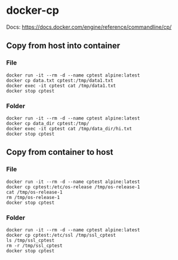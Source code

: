 # docker-cp

Docs: https://docs.docker.com/engine/reference/commandline/cp/

## Copy from host into container
### File
```
docker run -it --rm -d --name cptest alpine:latest
docker cp data.txt cptest:/tmp/data1.txt
docker exec -it cptest cat /tmp/data1.txt
docker stop cptest
```
### Folder
```
docker run -it --rm -d --name cptest alpine:latest
docker cp data_dir cptest:/tmp/
docker exec -it cptest cat /tmp/data_dir/hi.txt
docker stop cptest
```

## Copy from container to host
### File
```
docker run -it --rm -d --name cptest alpine:latest
docker cp cptest:/etc/os-release /tmp/os-release-1
cat /tmp/os-release-1
rm /tmp/os-release-1
docker stop cptest
```
### Folder
```
docker run -it --rm -d --name cptest alpine:latest
docker cp cptest:/etc/ssl /tmp/ssl_cptest
ls /tmp/ssl_cptest
rm -r /tmp/ssl_cptest
docker stop cptest
```
